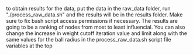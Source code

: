 to obtain results for the data, put the data in the raw_data folder, run "./process_raw_data.sh" and the results will be in the results folder. Make sure to fix bash script access permissions if necessary.
The results are going to be a ranking of nodes from most to least influencial. 
You can also change the increase in weight cutoff iteration value and limit along with the same values for the ball radius in the process_raw_data.sh script file variables at the top